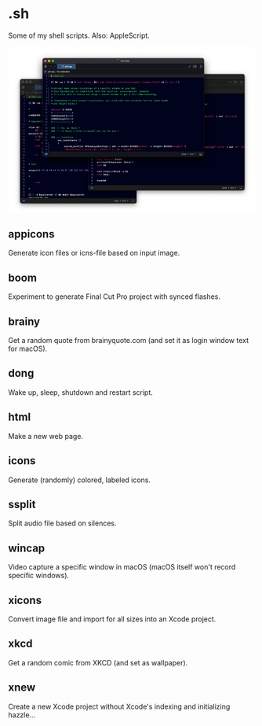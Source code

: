 # .sh

Some of my shell scripts. Also: AppleScript.

![](./sh.png)

 ## appicons
 Generate icon files or icns-file based on input image.
 
 ## boom
 Experiment to generate Final Cut Pro project with synced flashes.
 
 ## brainy
 Get a random quote from brainyquote.com (and set it as login window text for macOS).
 
 ## dong
 Wake up, sleep, shutdown and restart script.
 
 ## html
 Make a new web page.
 
 ## icons
 Generate (randomly) colored, labeled icons.
 
 ## ssplit
 Split audio file based on silences.
 
 ## wincap
 Video capture a specific window in macOS (macOS itself won't record specific windows).
 
 ## xicons
 Convert image file and import for all sizes into an Xcode project.
 
 ## xkcd
 Get a random comic from XKCD (and set as wallpaper).
 
 ## xnew
 Create a new Xcode project without Xcode's indexing and initializing hazzle...
